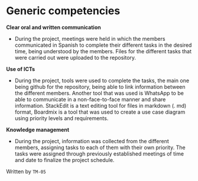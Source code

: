 # Generic competencies #

**Clear oral and written communication**
- During the project, meetings were held in which the members communicated in Spanish to complete their different tasks in the desired time, being understood by the members. Files for the different tasks that were carried out were uploaded to the repository.

**Use of ICTs**
- During the project, tools were used to complete the tasks, the main one being github for the repository, being able to link information between the different members. Another tool that was used is WhatsApp to be able to communicate in a non-face-to-face manner and share information. StackEdit is a text editing tool for files in markdown (. md) format, Boardmix is ​​a tool that was used to create a use case diagram using priority levels and requirements.

**Knowledge management**
- During the project, information was collected from the different members, assigning tasks to each of them with their own priority. The tasks were assigned through previously established meetings of time and date to finalize the project schedule.


Written by `TM-05`
